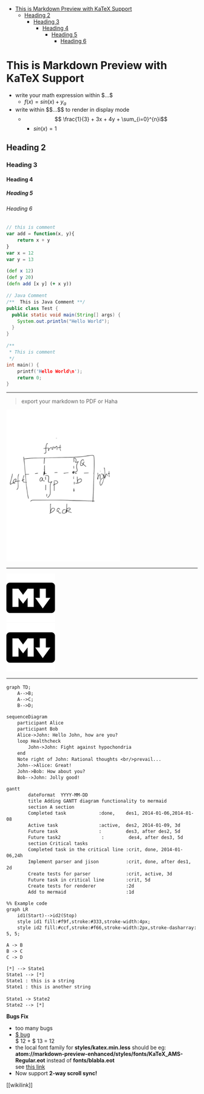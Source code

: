 
<!-- toc orderedList:0 -->

- [This is Markdown Preview with KaTeX Support](#this-is-markdown-preview-with-katex-support)
	- [Heading 2](#heading-2)
		- [Heading 3](#heading-3)
			- [Heading 4](#heading-4)
				- [Heading 5](#heading-5)
					- [Heading 6](#heading-6)

<!-- tocstop -->
# This is Markdown Preview with KaTeX Support
- write your math expression within $\$...\$$
    - $f(x) = sin(x) + y_a$
- write within $\$\$...\$\$$ to render in display mode
    - $$ \frac{1}{3} + 3x + 4y + \sum_{i=0}^{n}i$$
		- $sin(x) = 1$

## Heading 2   
### Heading 3
#### Heading 4  
##### Heading 5
###### Heading 6

```javascript
// this is comment
var add = function(x, y){
    return x + y
}
var x = 12
var y = 13
```
```clojure
(def x 12)
(def y 20)
(defn add [x y] (+ x y))
```

```java
// Java Comment
/**  This is Java Comment **/
public class Test {
  public static void main(String[] args) {
    System.out.println("Hello World");
  }
}
```

```c
/**
 * This is comment
 */
int main() {
    printf('Hello World\n');
    return 0;
}
```
---

> export your markdown to PDF or Haha

<img src="./1.pic.jpg" height=400>

---

![markdown-icon](/markdown.png)  
![markdown-icon](../markdown.png)

---
```mermaid
graph TD;
    A-->B;
    A-->C;
    B-->D;
```

```mermaid
sequenceDiagram
    participant Alice
    participant Bob
    Alice->John: Hello John, how are you?
    loop Healthcheck
        John->John: Fight against hypochondria
    end
    Note right of John: Rational thoughts <br/>prevail...
    John-->Alice: Great!
    John->Bob: How about you?
    Bob-->John: Jolly good!
```

```mermaid
gantt
        dateFormat  YYYY-MM-DD
        title Adding GANTT diagram functionality to mermaid
        section A section
        Completed task            :done,    des1, 2014-01-06,2014-01-08
        Active task               :active,  des2, 2014-01-09, 3d
        Future task               :         des3, after des2, 5d
        Future task2               :         des4, after des3, 5d
        section Critical tasks
        Completed task in the critical line :crit, done, 2014-01-06,24h
        Implement parser and jison          :crit, done, after des1, 2d
        Create tests for parser             :crit, active, 3d
        Future task in critical line        :crit, 5d
        Create tests for renderer           :2d
        Add to mermaid                      :1d
```
```mermaid
%% Example code
graph LR
    id1(Start)-->id2(Stop)
    style id1 fill:#f9f,stroke:#333,stroke-width:4px;
    style id2 fill:#ccf,stroke:#f66,stroke-width:2px,stroke-dasharray: 5, 5;
```

```puml
A -> B
B -> C
C -> D
```

```puml
[*] --> State1
State1 --> [*]
State1 : this is a string
State1 : this is another string

State1 -> State2
State2 --> [*]
```

**Bugs Fix**  
- too many bugs
- [\$ bug](https://github.com/shd101wyy/markdown-preview-enhanced/issues/2)  
  \$ 12 + \$ 13 = 12
- the local font family for **styles/katex.min.less** should be eg: **atom://markdown-preview-enhanced/styles/fonts/KaTeX_AMS-Regular.eot** instead of **fonts/blabla.eot**   
see [this link](https://discuss.atom.io/t/how-do-i-load-google-fonts-into-my-editors-styles/8321/4)
- Now support **2-way scroll sync!**

[[wikilink]]

